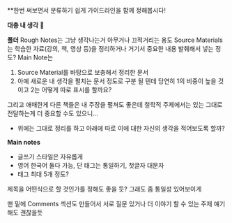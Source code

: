 
**한번 써보면서 분류하기 쉽게 가이드라인을 함께 정해봅시다!

**대충 내 생각** 👀

**폴더**
Rough Notes는 그냥 생각나는거 아무거나 끄적거리는 용도
Source Materials는 학습한 자료(강의, 책, 영상 등)을 정리하거나 거기서 중요한 내용 발췌해서 넣는 정도?
Main Note는 
1. Source Material를 바탕으로 보충해서 정리한 문서
2. 아예 새로운 내 생각을 펼치는 문서
정도로 구분 될 텐데 당연히 1의 비중이 높을 것이고 2는 어떻게 따로 표시를 할까요?

그리고 애매한게 다른 책들은 내 주장을 펼쳐도 좋은데 철학적 주제에서는  있는 그대로 전달하는게 더 중요할 수도 있으니...
- 위에는 그대로 정리를 하고 아래에 따로 이에 대한 자신의 생각을 적어보도록 할까?

**Main notes**
- 글쓰기 스타일은 자유롭게 
- 영어 한국어 둘다 가능, 단 태그는 통일하기, 첫글자 대문자
- 태그 최대 5개 정도?

제목을 어떤식으로 할 것인가를 정해도 좋을 듯? 그래도 좀 통일성 있어보이게

맨 밑에 Comments 섹션도 만들어서 서로 질문 있거나 더 이야기 할 수 있는 주제 얘기해도 괜찮을듯 
